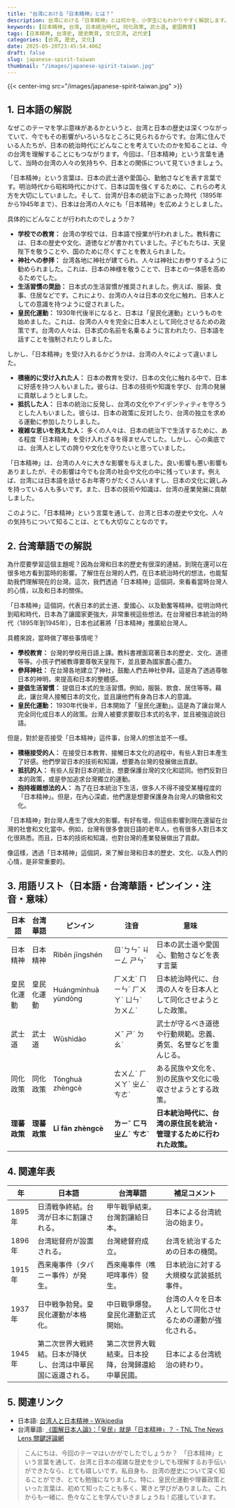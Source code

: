 ```yaml
---
title: "台湾における「日本精神」とは？"
description: 台湾における「日本精神」とは何かを、小学生にもわかりやすく解説します。歴史的背景、台湾華語訳、用語集、関連年表、参考リンク付き。
keywords: [日本精神, 台湾, 日本統治時代, 同化政策, 武士道, 愛国教育]
tags: [日本精神, 台湾史, 歴史教育, 文化交流, 近代史]
categories: [台湾, 歴史, 文化]
date: 2025-05-20T23:45:54.406Z
draft: false
slug: japanese-spirit-taiwan
thumbnail: "/images/japanese-spirit-taiwan.jpg"
---
```


{{< center-img src="/images/japanese-spirit-taiwan.jpg" >}}

## 1. 日本語の解説

なぜこのテーマを学ぶ意味があるかというと、台湾と日本の歴史は深くつながっていて、今でもその影響がいろいろなところに見られるからです。台湾に住んでいる人たちが、日本の統治時代にどんなことを考えていたのかを知ることは、今の台湾を理解することにもつながります。今回は、「日本精神」という言葉を通して、当時の台湾の人々の気持ちや、日本との関係について見ていきましょう。

「日本精神」という言葉は、日本の武士道や愛国心、勤勉さなどを表す言葉です。明治時代から昭和時代にかけて、日本は国を強くするために、これらの考え方を大切にしていました。そして、台湾が日本の統治下にあった時代（1895年から1945年まで）、日本は台湾の人々にも「日本精神」を広めようとしました。

具体的にどんなことが行われたのでしょうか？

*   **学校での教育：** 台湾の学校では、日本語で授業が行われました。教科書には、日本の歴史や文化、道徳などが書かれていました。子どもたちは、天皇陛下を敬うことや、国のために尽くすことを教えられました。
*   **神社への参拝：** 台湾各地に神社が建てられ、人々は神社にお参りするように勧められました。これは、日本の神様を敬うことで、日本との一体感を高めるためでした。
*   **生活習慣の奨励：** 日本式の生活習慣が推奨されました。例えば、服装、食事、住居などです。これにより、台湾の人々は日本の文化に触れ、日本人としての意識を持つように促されました。
*   **皇民化運動：** 1930年代後半になると、日本は「皇民化運動」というものを始めました。これは、台湾の人々を完全に日本人として同化させるための政策です。台湾の人々は、日本式の名前を名乗るように言われたり、日本語を話すことを強制されたりしました。

しかし、「日本精神」を受け入れるかどうかは、台湾の人々によって違いました。

*   **積極的に受け入れた人：** 日本の教育を受け、日本の文化に触れる中で、日本に好感を持つ人もいました。彼らは、日本の技術や知識を学び、台湾の発展に貢献しようとしました。
*   **抵抗した人：** 日本の統治に反発し、台湾の文化やアイデンティティを守ろうとした人もいました。彼らは、日本の政策に反対したり、台湾の独立を求める運動に参加したりしました。
*   **複雑な思いを抱えた人：** 多くの人々は、日本の統治下で生活するために、ある程度「日本精神」を受け入れざるを得ませんでした。しかし、心の奥底では、台湾人としての誇りや文化を守りたいと思っていました。

「日本精神」は、台湾の人々に大きな影響を与えました。良い影響も悪い影響もありましたが、その影響は今でも台湾の社会や文化の中に残っています。例えば、台湾には日本語を話せるお年寄りがたくさんいますし、日本の文化に親しみを持っている人も多いです。また、日本の技術や知識は、台湾の産業発展に貢献しました。

このように、「日本精神」という言葉を通して、台湾と日本の歴史や文化、人々の気持ちについて知ることは、とても大切なことなのです。

## 2. 台湾華語での解説

為什麼要學習這個主題呢？因為台灣和日本的歷史有很深的連結，到現在還可以在很多地方看到當時的影響。了解住在台灣的人們，在日本統治時代的想法，也能幫助我們理解現在的台灣。這次，我們透過「日本精神」這個詞，來看看當時台灣人的心情，以及和日本的關係。

「日本精神」這個詞，代表日本的武士道、愛國心、以及勤奮等精神。從明治時代到昭和時代，日本為了讓國家更強大，非常重視這些想法。在台灣被日本統治的時代（1895年到1945年），日本也試著將「日本精神」推廣給台灣人。

具體來說，當時做了哪些事情呢？

*   **學校教育：** 台灣的學校用日語上課。教科書裡面寫著日本的歷史、文化、道德等等。小孩子們被教導要尊敬天皇陛下，並且要為國家盡心盡力。
*   **參拜神社：** 在台灣各地建立了神社，鼓勵人們去神社參拜。這是為了透過尊敬日本的神明，來提高和日本的整體感。
*   **提倡生活習慣：** 提倡日本式的生活習慣。例如，服裝、飲食、居住等等。藉此，讓台灣人接觸日本的文化，並且讓他們有身為日本人的意識。
*   **皇民化運動：** 1930年代後半，日本開始了「皇民化運動」。這是為了讓台灣人完全同化成日本人的政策。台灣人被要求要取日本式的名字，並且被強迫說日語。

但是，對於是否接受「日本精神」這件事，台灣人的想法並不一樣。

*   **積極接受的人：** 在接受日本教育、接觸日本文化的過程中，有些人對日本產生了好感。他們學習日本的技術和知識，想要為台灣的發展做出貢獻。
*   **抵抗的人：** 有些人反對日本的統治，想要保護台灣的文化和認同。他們反對日本的政策，或是參加追求台灣獨立的運動。
*   **抱持複雜想法的人：** 為了在日本統治下生活，很多人不得不接受某種程度的「日本精神」。但是，在內心深處，他們還是想要保護身為台灣人的驕傲和文化。

「日本精神」對台灣人產生了很大的影響。有好有壞，但這些影響到現在還留在台灣的社會和文化當中。例如，台灣有很多會說日語的老年人，也有很多人對日本文化很熟悉。而且，日本的技術和知識，也對台灣的產業發展做出了貢獻。

像這樣，透過「日本精神」這個詞，來了解台灣和日本的歷史、文化、以及人們的心情，是非常重要的。

## 3. 用語リスト（日本語・台湾華語・ピンイン・注音・意味）

| 日本語     | 台湾華語     | ピンイン    | 注音      | 意味                                                                |
| -------- | -------- | -------- | -------- | ------------------------------------------------------------------ |
| 日本精神   | 日本精神   | Rìběn jīngshén | ㄖˋㄅㄣˇ ㄐㄧㄥ ㄕㄣˊ | 日本の武士道や愛国心、勤勉さなどを表す言葉                                                      |
| 皇民化運動  | 皇民化運動  | Huángmínhuà yùndòng | ㄏㄨㄤˊ ㄇㄧㄣˊ ㄏㄨㄚˋ ㄩㄣˋ ㄉㄨㄥˋ | 日本統治時代に、台湾の人々を日本人として同化させようとした政策。                                                  |
| 武士道     | 武士道     | Wǔshìdào    | ㄨˇ ㄕˋ ㄉㄠˋ  | 武士が守るべき道徳や行動規範。忠義、勇気、名誉などを重んじる。                                                      |
| 同化政策   | 同化政策   | Tónghuà zhèngcè | ㄊㄨㄥˊ ㄏㄨㄚˋ ㄓㄥˋ ㄘㄜˋ | ある民族や文化を、別の民族や文化に吸収させようとする政策。                                                     |
| **理蕃政策** | **理蕃政策** | **Lǐ fān zhèngcè** | **ㄌㄧˇ ㄈㄢ ㄓㄥˋ ㄘㄜˋ** | **日本統治時代に、台湾の原住民を統治・管理するために行われた政策。**                                    |

## 4. 関連年表

| 年       | 日本語                                                                                                          | 台湾華語                                                                                                                  | 補足コメント                                                                                                                                        |
| -------- | ------------------------------------------------------------------------------------------------------------- | -------------------------------------------------------------------------------------------------------------------- | ------------------------------------------------------------------------------------------------------------------------------------------------- |
| 1895年   | 日清戦争終結。台湾が日本に割譲される。                                                                                                 | 甲午戰爭結束。台灣割讓給日本。                                                                                                        | 日本による台湾統治の始まり。                                                                                                                                |
| 1896年   | 台湾総督府が設置される。                                                                                                     | 台灣總督府成立。                                                                                                           | 台湾を統治するための日本の機関。                                                                                                                                |
| 1915年   | 西来庵事件（タパニー事件）が発生。                                                                                                  | 西來庵事件（噍吧哖事件）發生。                                                                                                     | 日本統治に対する大規模な武装抵抗事件。                                                                                                                             |
| 1937年   | 日中戦争勃発。皇民化運動が本格化。                                                                                                   | 中日戰爭爆發。皇民化運動正式開始。                                                                                                     | 台湾の人々を日本人として同化させるための運動が強化される。                                                                                                                   |
| 1945年   | 第二次世界大戦終結。日本が降伏し、台湾は中華民国に返還される。                                                                                              | 第二次世界大戰結束。日本投降，台灣歸還給中華民國。                                                                                                | 日本による台湾統治の終わり。                                                                                                                                |

## 5. 関連リンク

*   日本語: [台湾人と日本精神 - Wikipedia](https://ja.wikipedia.org/wiki/%E5%8F%B0%E6%B9%BE%E4%BA%BA%E3%81%A8%E6%97%A5%E6%9C%AC%E7%B2%BE%E7%A5%9E)
*   台湾華語: [《圖解日本人論》：「皇民」就是「日本精神」？ - TNL The News Lens 關鍵評論網](https://www.thenewslens.com/article/100625)

> こんにちは、今回のテーマはいかがでしたでしょうか？　「日本精神」という言葉を通して、台湾と日本の複雑な歴史を少しでも理解するお手伝いができたなら、とても嬉しいです。私自身も、台湾の歴史について深く知ることができ、とても勉強になりました。特に、皇民化運動や理蕃政策といった言葉は、初めて知ったことも多く、驚きと学びがありました。これからも一緒に、色々なことを学んでいきましょうね！応援しています。
